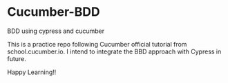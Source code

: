 # Cucumber-BDD
BDD using cypress and cucumber

This is a practice repo following Cucumber official tutorial from school.cucumber.io. I intend to integrate the BBD approach with Cypress in future. 

Happy Learning!!

